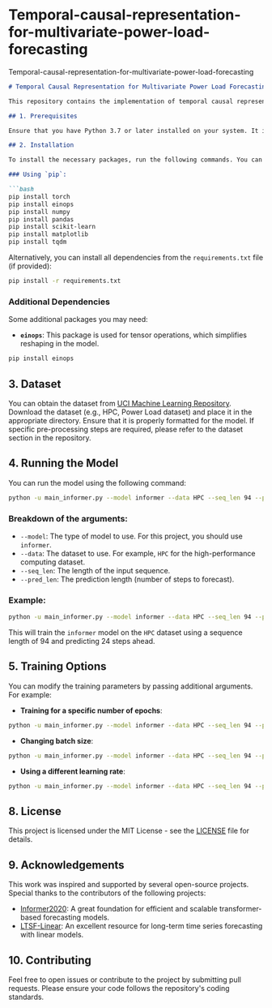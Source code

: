 # Temporal-causal-representation-for-multivariate-power-load-forecasting
 Temporal-causal-representation-for-multivariate-power-load-forecasting

```markdown
# Temporal Causal Representation for Multivariate Power Load Forecasting

This repository contains the implementation of temporal causal representation models for multivariate power load forecasting. The model is inspired by various open-source projects and focuses on improving the accuracy and efficiency of multivariate time series forecasting.

## 1. Prerequisites

Ensure that you have Python 3.7 or later installed on your system. It is recommended to use a virtual environment or Anaconda for managing dependencies.

## 2. Installation

To install the necessary packages, run the following commands. You can either use `pip` to install the dependencies or `requirements.txt` if provided.

### Using `pip`:

```bash
pip install torch
pip install einops
pip install numpy
pip install pandas
pip install scikit-learn
pip install matplotlib
pip install tqdm
```

Alternatively, you can install all dependencies from the `requirements.txt` file (if provided):

```bash
pip install -r requirements.txt
```

### Additional Dependencies

Some additional packages you may need:
- **`einops`**: This package is used for tensor operations, which simplifies reshaping in the model.

```bash
pip install einops
```

## 3. Dataset

You can obtain the dataset from [UCI Machine Learning Repository](https://archive.ics.uci.edu/). Download the dataset (e.g., HPC, Power Load dataset) and place it in the appropriate directory. Ensure that it is properly formatted for the model. If specific pre-processing steps are required, please refer to the dataset section in the repository.

## 4. Running the Model

You can run the model using the following command:

```bash
python -u main_informer.py --model informer --data HPC --seq_len 94 --pred_len 24
```

### Breakdown of the arguments:

- `--model`: The type of model to use. For this project, you should use `informer`.
- `--data`: The dataset to use. For example, `HPC` for the high-performance computing dataset.
- `--seq_len`: The length of the input sequence.
- `--pred_len`: The prediction length (number of steps to forecast).

### Example:

```bash
python -u main_informer.py --model informer --data HPC --seq_len 94 --pred_len 24
```

This will train the `informer` model on the `HPC` dataset using a sequence length of 94 and predicting 24 steps ahead.

## 5. Training Options

You can modify the training parameters by passing additional arguments. For example:

- **Training for a specific number of epochs**:
  
```bash
python -u main_informer.py --model informer --data HPC --seq_len 94 --pred_len 24 --epochs 50
```

- **Changing batch size**:
  
```bash
python -u main_informer.py --model informer --data HPC --seq_len 94 --pred_len 24 --batch_size 64
```

- **Using a different learning rate**:

```bash
python -u main_informer.py --model informer --data HPC --seq_len 94 --pred_len 24 --lr 0.001
```

## 8. License

This project is licensed under the MIT License - see the [LICENSE](LICENSE) file for details.

## 9. Acknowledgements

This work was inspired and supported by several open-source projects. Special thanks to the contributors of the following projects:

- [Informer2020](https://github.com/zhouhaoyi/Informer2020): A great foundation for efficient and scalable transformer-based forecasting models.
- [LTSF-Linear](https://github.com/cure-lab/LTSF-Linear): An excellent resource for long-term time series forecasting with linear models.

## 10. Contributing

Feel free to open issues or contribute to the project by submitting pull requests. Please ensure your code follows the repository's coding standards.
```
